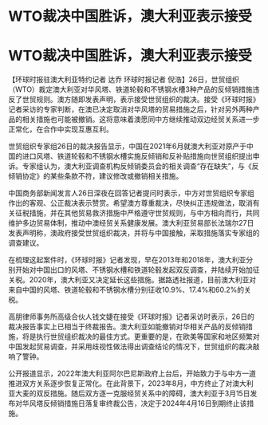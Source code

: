 # WTO裁决中国胜诉，澳大利亚表示接受

# WTO裁决中国胜诉，澳大利亚表示接受

【环球时报驻澳大利亚特约记者 达乔 环球时报记者
倪浩】26日，世贸组织（WTO）裁定澳大利亚对华风塔、铁道轮毂和不锈钢水槽3种产品的反倾销措施违反了世贸规则。澳方随即发表声明，表示接受世贸组织的裁决。接受《环球时报》记者采访的专家判断，在澳已决定取消对华风塔的贸易措施之后，针对另外两种产品的相关措施也可能被撤销。这将意味着澳愿同中方继续推动双边经贸关系进一步正常化，在合作中实现互惠互利。

世贸组织专家组26日的裁决报告显示，中国在2021年6月就澳大利亚对原产于中国的进口风塔、铁道轮毂和不锈钢水槽实施反倾销和反补贴措施向世贸组织提出申诉。专家组认为，澳大利亚调查机构反倾销委员会的相关调查“存在缺失”，与《反倾销协定》的某些条款不符，建议修改或撤销相关措施。

中国商务部新闻发言人26日深夜在回答记者提问时表示，中方对世贸组织专家组作出的客观、公正裁决表示赞赏。希望澳方尊重裁决，尽快纠正违规做法，取消有关征税措施，并在其他贸易救济措施中严格遵守世贸规则，与中方相向而行，共同维护多边贸易体制，推动中澳经贸关系健康发展。澳大利亚贸易部长法瑞尔27日发表声明称，澳政府接受世贸组织裁决，并将与中国接触，采取措施落实专家组的调查建议。

在梳理这起案件时，《环球时报》记者发现，早在2013年和2018年，澳大利亚分别开始对中国出口的风塔、不锈钢水槽和铁道轮毂发起双反调查，并陆续开始加征关税。2020年，澳大利亚又决定延长这些措施。据路透社报道，目前澳大利亚对来自中国的风塔、铁道轮毂和不锈钢水槽分别征收10.9%、17.4%和60.2%的关税。

高朋律师事务所高级合伙人钱文婕在接受《环球时报》记者采访时表示，26日的裁决报告事实上已相当于终裁报告。澳大利亚如能撤销对华相关产品的反倾销措施，将是执行世贸组织裁决的最佳方式。更重要的是，在欧美等国家和地区频繁对中国发起贸易调查，并采用歧视性做法得出调查结论的情况下，世贸组织的裁决敲响了警钟。

公开报道显示，2022年澳大利亚阿尔巴尼斯政府上台后，开始致力于与中方一道推进双方关系逐步恢复正常化。在此背景下，2023年8月，中方终止了对澳大利亚大麦的双反措施。随后双方逐一克服经贸关系中的障碍，澳大利亚于3月15日发布对华风塔反倾销措施日落复审终裁公告，决定于2024年4月16日到期终止该措施。

